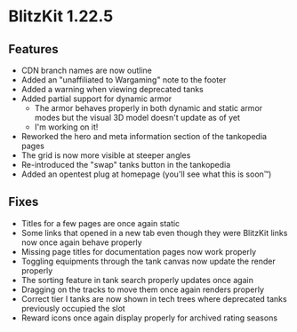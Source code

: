 # BlitzKit 1.22.5

## Features

- CDN branch names are now outline
- Added an "unaffiliated to Wargaming" note to the footer
- Added a warning when viewing deprecated tanks
- Added partial support for dynamic armor
  - The armor behaves properly in both dynamic and static armor modes but the visual 3D model doesn't update as of yet
  - I'm working on it!
- Reworked the hero and meta information section of the tankopedia pages
- The grid is now more visible at steeper angles
- Re-introduced the "swap" tanks button in the tankopedia
- Added an opentest plug at homepage (you'll see what this is soon™)

## Fixes

- Titles for a few pages are once again static
- Some links that opened in a new tab even though they were BlitzKit links now once again behave properly
- Missing page titles for documentation pages now work properly
- Toggling equipments through the tank canvas now update the render properly
- The sorting feature in tank search properly updates once again
- Dragging on the tracks to move them once again renders properly
- Correct tier I tanks are now shown in tech trees where deprecated tanks previously occupied the slot
- Reward icons once again display properly for archived rating seasons
